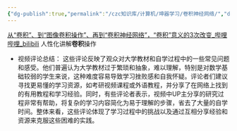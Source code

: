 ```yaml
---
{"dg-publish":true,"permalink":"/czc知识库/计算机/坤器学习/卷积神经网络/","dgPassFrontmatter":true,"created":"2024-08-13T15:35:39.721+08:00","updated":"2024-12-08T12:21:39.547+08:00"}
---
```



[从“卷积”、到“图像卷积操作”、再到“卷积神经网络”，“卷积”意义的3次改变\_哔哩哔哩\_bilibili](https://www.bilibili.com/video/BV1VV411478E)
人性化讲解**卷积**操作
- 视频评论总结：
	这些评论反映了观众对大学教材和自学过程中的一些常见问题和感受。他们普遍认为大学教材过于繁琐和抽象，难以理解，特别是对数学基础较弱的学生来说，这种难度容易导致学习挫败感和自我怀疑。评论者们建议寻找更易懂的学习资源，如考研视频课程或外语教程，并分享了在网络上找到的有用教程和学习经验。同时，有些评论者表示，视频中UP主分享的研究过程非常有帮助，将复杂的学习内容简化为易于理解的步骤，省去了大量的自学时间。整体来看，这些评论体现了学习过程中的挑战以及通过互相分享经验和资源来克服这些困难的实践。